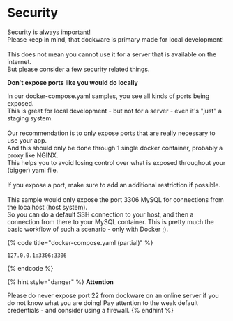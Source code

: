 # Security

Security is always important!\
Please keep in mind, that dockware is primary made for local development!\
\
This does not mean you cannot use it for a server that is available on the internet.\
But please consider a few security related things.

**Don't expose ports like you would do locally**

In our docker-compose.yaml samples, you see all kinds of ports being exposed.\
This is great for local development - but not for a server - even it's "just" a staging system.\
\
Our recommendation is to only expose ports that are really necessary to use your app.\
And this should only be done through 1 single docker container, probably a proxy like NGINX.\
This helps you to avoid losing control over what is exposed throughout your (bigger) yaml file.\
\
If you expose a port, make sure to add an additional restriction if possible.\
\
This sample would only expose the port 3306 MySQL for connections from the localhost (host system).\
So you can do a default SSH connection to your host, and then a connection from there to your MySQL container. This is pretty much the basic workflow of such a scenario - only with Docker ;).

{% code title="docker-compose.yaml (partial)" %}
```
127.0.0.1:3306:3306
```
{% endcode %}

{% hint style="danger" %}
**Attention**

Please do never expose port 22 from dockware on an online server if you do not know what you are doing! Pay attention to the weak default credentials - and consider using a firewall.
{% endhint %}

